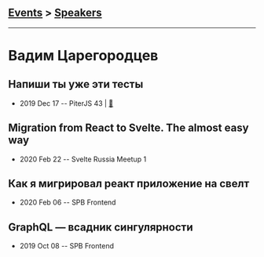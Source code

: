 ## [Events](../README.md) > [Speakers](../speakers.md)
---

# Вадим Царегородцев

## Напиши ты уже эти тесты
- 2019 Dec 17 -- PiterJS 43  | [:notebook:](https://github.com/piterjs/slides/blob/master/meetup=43/speech=write-this-tests.pdf)  
## Migration from React to Svelte. The almost easy way
- 2020 Feb 22 -- Svelte Russia Meetup 1    
## Как я мигрировал реакт приложение на свелт
- 2020 Feb 06 -- SPB Frontend    
## GraphQL — всадник сингулярности
- 2019 Oct 08 -- SPB Frontend    
